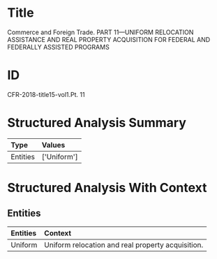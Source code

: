 # Title

 Commerce and Foreign Trade. PART 11—UNIFORM RELOCATION ASSISTANCE AND REAL PROPERTY ACQUISITION FOR FEDERAL AND FEDERALLY ASSISTED PROGRAMS


# ID

 CFR-2018-title15-vol1.Pt. 11


# Structured Analysis Summary

| Type     | Values      |
|:---------|:------------|
| Entities | ['Uniform'] |


# Structured Analysis With Context

 


## Entities

| Entities   | Context                                            |
|:-----------|:---------------------------------------------------|
| Uniform    | Uniform  relocation and real property acquisition. |


